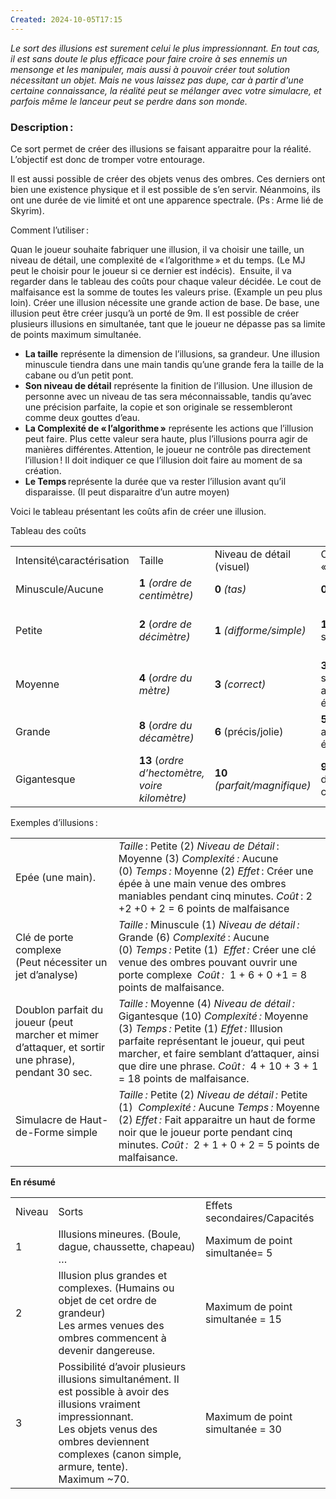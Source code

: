 ```yaml
---
Created: 2024-10-05T17:15
---
```

_Le sort des illusions est surement celui le plus impressionnant. En tout cas, il est sans doute le plus efficace pour faire croire à ses ennemis un mensonge et les manipuler, mais aussi à pouvoir créer tout solution nécessitant un objet. Mais ne vous laissez pas dupe, car à partir d'une certaine connaissance, la réalité peut se mélanger avec votre simulacre, et parfois même le lanceur peut se perdre dans son monde._

### Description :

Ce sort permet de créer des illusions se faisant apparaitre pour la réalité. L’objectif est donc de tromper votre entourage.

Il est aussi possible de créer des objets venus des ombres. Ces derniers ont bien une existence physique et il est possible de s’en servir. Néanmoins, ils ont une durée de vie limité et ont une apparence spectrale. (Ps : Arme lié de Skyrim).

Comment l’utiliser :

Quan le joueur souhaite fabriquer une illusion, il va choisir une taille, un niveau de détail, une complexité de « l’algorithme » et du temps. (Le MJ peut le choisir pour le joueur si ce dernier est indécis).  Ensuite, il va regarder dans le tableau des coûts pour chaque valeur décidée. Le cout de malfaisance est la somme de toutes les valeurs prise. (Example un peu plus loin). Créer une illusion nécessite une grande action de base. De base, une illusion peut être créer jusqu’à un porté de 9m. Il est possible de créer plusieurs illusions en simultanée, tant que le joueur ne dépasse pas sa limite de points maximum simultanée.

- **La taille** représente la dimension de l’illusions, sa grandeur. Une illusion minuscule tiendra dans une main tandis qu’une grande fera la taille de la cabane ou d’un petit pont.
- **Son niveau de détail** représente la finition de l’illusion. Une illusion de personne avec un niveau de tas sera méconnaissable, tandis qu’avec une précision parfaite, la copie et son originale se ressembleront comme deux gouttes d’eau.
- **La Complexité de « l’algorithme »** représente les actions que l’illusion peut faire. Plus cette valeur sera haute, plus l’illusions pourra agir de manières différentes. Attention, le joueur ne contrôle pas directement l’illusion ! Il doit indiquer ce que l’illusion doit faire au moment de sa création.
- **Le Temps** représente la durée que va rester l’illusion avant qu’il disparaisse. (Il peut disparaitre d’un autre moyen)

Voici le tableau présentant les coûts afin de créer une illusion.

Tableau des coûts

|   |   |   |   |   |
|---|---|---|---|---|
|Intensité\caractérisation|Taille|Niveau de détail (visuel)|Complexité de « l’algorithme »|Temps|
|Minuscule/Aucune|**1** _(ordre de centimètre)_|**0** _(tas)_|**0** (aucun)|**0** (cinq secondes|
|Petite|**2** (_ordre de décimètre)_|**1** _(difforme/simple)_|**1** (une action simple)|**1** (trentaine de seconde)|
|Moyenne|**4** (_ordre du mètre)_|**3** _(correct)_|**3** (2-3 actions simple ou 1 action élaboré)|**2** (cinq minutes)|
|Grande|**8** (_ordre du décamètre)_|**6** (précis/jolie)|**5** (Quelques actions élaborées)|**4** (une heure)|
|Gigantesque|**13** (_ordre d’hectomètre, voire kilomètre)_|**10** _(parfait/magnifique)_|**9** (multitudes d’actions complexes).|**7** (une journée)|

Exemples d’illusions :

|   |   |
|---|---|
|Epée (une main).|_Taille_ : Petite (2) _Niveau de Détail_ : Moyenne (3) _Complexité :_ Aucune (0) _Temps :_ Moyenne (2) _Effet_ : Créer une épée à une main venue des ombres maniables pendant cinq minutes. _Coût_ : 2 +2 +0 + 2 = 6 points de malfaisance|
|Clé de porte complexe   <br>(Peut nécessiter un jet d’analyse)|_Taille :_ Minuscule (1) _Niveau de détail :_ Grande (6) _Complexité_ : Aucune (0) _Temps :_ Petite (1)  _Effet :_ Créer une clé venue des ombres pouvant ouvrir une porte complexe  _Coût :_  1 + 6 + 0 +1 = 8 points de malfaisance.|
|Doublon parfait du joueur (peut marcher et mimer d’attaquer, et sortir une phrase), pendant 30 sec.|_Taille :_ Moyenne (4) _Niveau de détail :_ Gigantesque (10) _Complexité :_ Moyenne (3) _Temps :_ Petite (1) _Effet :_ Illusion parfaite représentant le joueur, qui peut marcher, et faire semblant d’attaquer, ainsi que dire une phrase. _Coût :_  4 + 10 + 3 + 1 = 18 points de malfaisance.|
|Simulacre de Haut-de-Forme simple|_Taille :_ Petite (2) _Niveau de détail :_ Petite (1)  _Complexité :_ Aucune _Temps :_ Moyenne (2) _Effet :_ Fait apparaitre un haut de forme noir que le joueur porte pendant cinq minutes. _Coût :_  2 + 1 + 0 + 2 = 5 points de malfaisance.|

**En résumé** 

|   |   |   |
|---|---|---|
|Niveau|Sorts|Effets secondaires/Capacités|
|1|Illusions mineures. (Boule, dague, chaussette, chapeau) …|Maximum de point simultanée= 5|
|2|Illusion plus grandes et complexes. (Humains ou objet de cet ordre de grandeur)   <br>Les armes venues des ombres commencent à devenir dangereuse.|Maximum de point simultanée = 15|
|3|Possibilité d’avoir plusieurs illusions simultanément. Il est possible à avoir des illusions vraiment impressionnant.  <br>Les objets venus des ombres deviennent complexes (canon simple, armure, tente).   <br>Maximum ~70.|Maximum de point simultanée = 30|